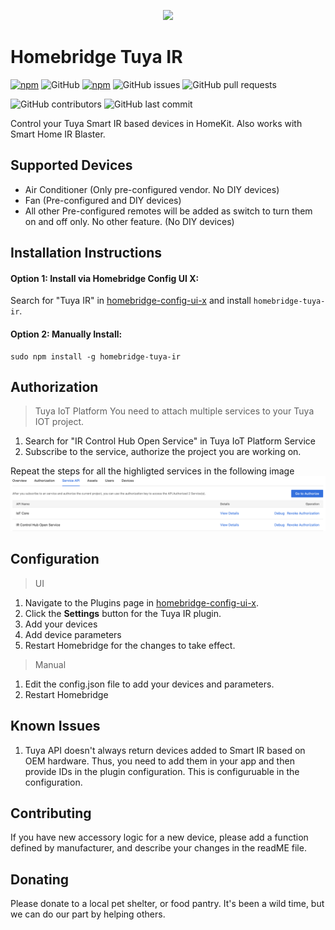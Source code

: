 
<p align="center">

<img src="./docs/logo.png" width="250">

</p>

# Homebridge Tuya IR
[![npm](https://img.shields.io/npm/v/homebridge-tuya-ir.svg)](https://www.npmjs.com/package/homebridge-tuya-ir)
![GitHub](https://img.shields.io/github/license/prasad-edlabadka/homebridge-tuya-ir)
[![npm](https://img.shields.io/npm/dt/homebridge-tuya-ir.svg)](https://www.npmjs.com/package/homebridge-tuya-ir)
![GitHub issues](https://img.shields.io/github/issues-raw/prasad-edlabadka/homebridge-tuya-ir)
![GitHub pull requests](https://img.shields.io/github/issues-pr-raw/prasad-edlabadka/homebridge-tuya-ir)

![GitHub contributors](https://img.shields.io/github/contributors-anon/prasad-edlabadka/homebridge-tuya-ir)
![GitHub last commit](https://img.shields.io/github/last-commit/prasad-edlabadka/homebridge-tuya-ir)


Control your Tuya Smart IR based devices in HomeKit. Also works with Smart Home IR Blaster.

## Supported Devices
* Air Conditioner (Only pre-configured vendor. No DIY devices)
* Fan (Pre-configured and DIY devices)
* All other Pre-configured remotes will be added as switch to turn them on and off only. No other feature. (No DIY devices)

## Installation Instructions

#### Option 1: Install via Homebridge Config UI X:

Search for "Tuya IR" in [homebridge-config-ui-x](https://github.com/oznu/homebridge-config-ui-x) and install `homebridge-tuya-ir`.

#### Option 2: Manually Install:

```
sudo npm install -g homebridge-tuya-ir
```

## Authorization
> Tuya IoT Platform
You need to attach multiple services to your Tuya IOT project.
1. Search for "IR Control Hub Open Service" in Tuya IoT Platform Service
2. Subscribe to the service, authorize the project you are working on.

Repeat the steps for all the highligted services in the following image
<img src="./docs/tuya_iot_platform.png">

## Configuration
> UI

1. Navigate to the Plugins page in [homebridge-config-ui-x](https://github.com/oznu/homebridge-config-ui-x).
2. Click the **Settings** button for the Tuya IR plugin.
3. Add your devices
4. Add device parameters
5. Restart Homebridge for the changes to take effect.

> Manual

1. Edit the config.json file to add your devices and parameters. 
2. Restart Homebridge

## Known Issues

1. Tuya API doesn't always return devices added to Smart IR based on OEM hardware. Thus, you need to add them in your app and then provide IDs in the plugin configuration. This is configuruable in the configuration.

## Contributing

If you have new accessory logic for a new device, please add a function defined by manufacturer, and describe your changes in the readME file.

## Donating

Please donate to a local pet shelter, or food pantry. It's been a wild time, but we can do our part by helping others. 
